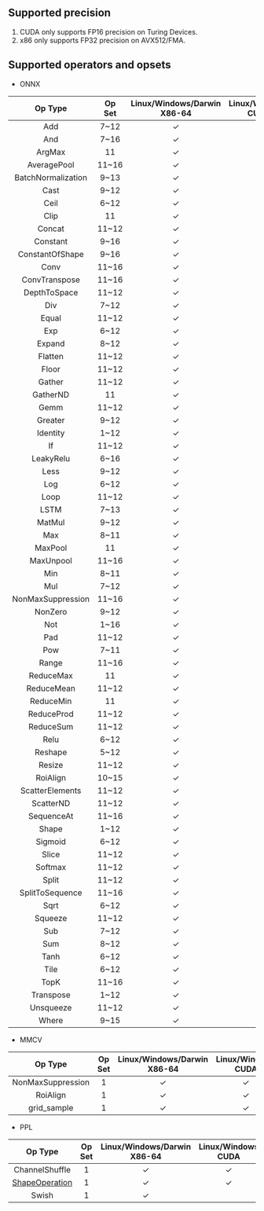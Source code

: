 ## Supported precision

1. CUDA only supports FP16 precision on Turing Devices.
2. x86 only supports FP32 precision on AVX512/FMA.


## Supported operators and opsets

* ONNX

| Op Type            | Op Set | Linux/Windows/Darwin X86-64 | Linux/Windows CUDA |
|:------------------:|:------:|:---------------------------:|:------------------:|
| Add                | 7~12   | &check;                     | &check;            |
| And                | 7~16   | &check;                     | &check;            |
| ArgMax             | 11     | &check;                     | &check;            |
| AveragePool        | 11~16  | &check;                     | &check;            |
| BatchNormalization | 9~13   | &check;                     | &check;            |
| Cast               | 9~12   | &check;                     | &check;            |
| Ceil               | 6~12   | &check;                     | &check;            |
| Clip               | 11     | &check;                     | &check;            |
| Concat             | 11~12  | &check;                     | &check;            |
| Constant           | 9~16   | &check;                     |                    |
| ConstantOfShape    | 9~16   | &check;                     | &check;            |
| Conv               | 11~16  | &check;                     | &check;            |
| ConvTranspose      | 11~16  | &check;                     | &check;            |
| DepthToSpace       | 11~12  | &check;                     | &check;            |
| Div                | 7~12   | &check;                     | &check;            |
| Equal              | 11~12  | &check;                     | &check;            |
| Exp                | 6~12   | &check;                     | &check;            |
| Expand             | 8~12   | &check;                     | &check;            |
| Flatten            | 11~12  | &check;                     | &check;            |
| Floor              | 11~12  | &check;                     | &check;            |
| Gather             | 11~12  | &check;                     | &check;            |
| GatherND           | 11     | &check;                     | &check;            |
| Gemm               | 11~12  | &check;                     | &check;            |
| Greater            | 9~12   | &check;                     | &check;            |
| Identity           | 1~12   | &check;                     | &check;            |
| If                 | 11~12  | &check;                     | &check;            |
| LeakyRelu          | 6~16   | &check;                     | &check;            |
| Less               | 9~12   | &check;                     | &check;            |
| Log                | 6~12   | &check;                     | &check;            |
| Loop               | 11~12  | &check;                     | &check;            |
| LSTM               | 7~13   | &check;                     | &check;            |
| MatMul             | 9~12   | &check;                     | &check;            |
| Max                | 8~11   | &check;                     | &check;            |
| MaxPool            | 11     | &check;                     | &check;            |
| MaxUnpool          | 11~16  | &check;                     | &check;            |
| Min                | 8~11   | &check;                     | &check;            |
| Mul                | 7~12   | &check;                     | &check;            |
| NonMaxSuppression  | 11~16  | &check;                     | &check;            |
| NonZero            | 9~12   | &check;                     | &check;            |
| Not                | 1~16   | &check;                     | &check;            |
| Pad                | 11~12  | &check;                     | &check;            |
| Pow                | 7~11   | &check;                     | &check;            |
| Range              | 11~16  | &check;                     | &check;            |
| ReduceMax          | 11     | &check;                     | &check;            |
| ReduceMean         | 11~12  | &check;                     | &check;            |
| ReduceMin          | 11     | &check;                     | &check;            |
| ReduceProd         | 11~12  | &check;                     | &check;            |
| ReduceSum          | 11~12  | &check;                     | &check;            |
| Relu               | 6~12   | &check;                     | &check;            |
| Reshape            | 5~12   | &check;                     | &check;            |
| Resize             | 11~12  | &check;                     | &check;            |
| RoiAlign           | 10~15  | &check;                     | &check;            |
| ScatterElements    | 11~12  | &check;                     | &check;            |
| ScatterND          | 11~12  | &check;                     | &check;            |
| SequenceAt         | 11~16  | &check;                     | &check;            |
| Shape              | 1~12   | &check;                     | &check;            |
| Sigmoid            | 6~12   | &check;                     | &check;            |
| Slice              | 11~12  | &check;                     | &check;            |
| Softmax            | 11~12  | &check;                     | &check;            |
| Split              | 11~12  | &check;                     | &check;            |
| SplitToSequence    | 11~16  | &check;                     | &check;            |
| Sqrt               | 6~12   | &check;                     | &check;            |
| Squeeze            | 11~12  | &check;                     | &check;            |
| Sub                | 7~12   | &check;                     | &check;            |
| Sum                | 8~12   | &check;                     |                    |
| Tanh               | 6~12   | &check;                     | &check;            |
| Tile               | 6~12   | &check;                     | &check;            |
| TopK               | 11~16  | &check;                     | &check;            |
| Transpose          | 1~12   | &check;                     | &check;            |
| Unsqueeze          | 11~12  | &check;                     | &check;            |
| Where              | 9~15   | &check;                     | &check;            |

* MMCV

| Op Type           | Op Set | Linux/Windows/Darwin X86-64 | Linux/Windows CUDA |
|:-----------------:|:------:|:---------------------------:|:------------------:|
| NonMaxSuppression | 1      | &check;                     | &check;            |
| RoiAlign          | 1      | &check;                     | &check;            |
| grid_sample       | 1      | &check;                     | &check;            |

* PPL

| Op Type                              | Op Set | Linux/Windows/Darwin X86-64 | Linux/Windows CUDA |
|:------------------------------------:|:------:|:---------------------------:|:------------------:|
| ChannelShuffle                       | 1      | &check;                     | &check;            |
| [ShapeOperation](shape_operation.md) | 1      | &check;                     | &check;            |
| Swish                                | 1      | &check;                     |                    |
